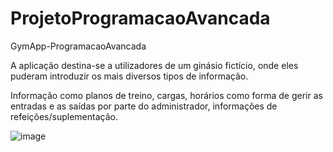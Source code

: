 # ProjetoProgramacaoAvancada
GymApp-ProgramacaoAvancada


A aplicação destina-se a utilizadores de um ginásio fictício, onde eles puderam introduzir os mais diversos tipos de informação. 

Informação como planos de treino, cargas, horários como forma de gerir as entradas e as saídas por parte do administrador, informações de refeições/suplementação. 


![image](https://user-images.githubusercontent.com/17239693/180657200-751e28e0-421b-4cc4-85cc-831a0bb41c80.png)
